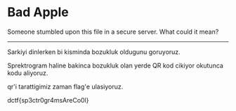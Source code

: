 # Bad Apple

Someone stumbled upon this file in a secure server. What could it mean?

----

Sarkiyi dinlerken bi kisminda bozukluk oldugunu goruyoruz.

Sprektrogram haline bakinca bozukluk olan yerde QR kod cikiyor okutunca kodu aliyoruz.

qr'i tarattigimiz zaman flag'e ulasiyoruz.

dctf{sp3ctr0gr4msAreCo0l}
